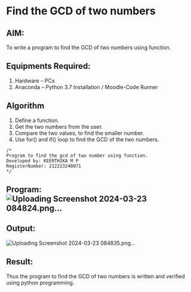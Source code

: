 # Find the GCD of two numbers

## AIM:
To write a program to find the GCD of two numbers using function.

## Equipments Required:
1. Hardware – PCs
2. Anaconda – Python 3.7 Installation / Moodle-Code Runner

## Algorithm
1. Define a function.
2. Get the two numbers from the user.
3. Compare the two values, to find the smaller number.
4. Use for() and if() loop to find the GCD of the two numbers.


```
/*
Program to find the gcd of two number using function.
Developed by: KEERTHIKA M P
RegisterNumber: 212223240071 
*/
```
## Program:![Uploading Screenshot 2024-03-23 084824.png…]()



## Output:

![Uploading Screenshot 2024-03-23 084835.png…]()


## Result:
Thus the program to find the GCD of two numbers is written and verified using python programming.
